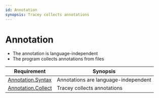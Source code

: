 ```yaml
---
id: Annotation
synopsis: Tracey collects annotations
---
```


# Annotation

-   The annotation is language-independent
-   The program collects annotations from files

<div class="tracey tracey-plugin-childrequirements">

| Requirement                                   | Synopsis                             |
| --------------------------------------------- | ------------------------------------ |
| [Annotation.Syntax](Annotation/Annotation.md) | Annotations are language-independent |
| [Annotation.Collect](Annotation/Collect.md)   | Tracey collects annotations          |

</div>
